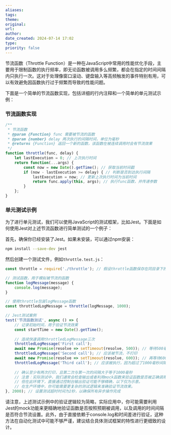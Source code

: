 ```yaml
---
aliases: 
tags: 
theme: 
original: 
url: 
author: 
date_created: 2024-07-14 17:02
type: 
priority: false
---
```

节流函数（Throttle Function）是一种在JavaScript中常用的性能优化手段，主要用于限制函数的执行频率，即无论函数被调用多么频繁，都会在指定的时间间隔内只执行一次。这对于处理像窗口滚动、键盘输入等高频触发的事件特别有用，可以有效避免因函数执行过于频繁而导致的性能问题。

下面是一个简单的节流函数实现，包括详细的行内注释和一个简单的单元测试示例：

### 节流函数实现

```javascript
/**
 * 节流函数
 * @param {Function} func 需要被节流的函数
 * @param {number} delay 两次执行的间隔时间，单位为毫秒
 * @returns {Function} 返回一个新的函数，该函数在被连续调用时会有节流效果
 */
function throttle(func, delay) {
    let lastExecution = 0; // 上次执行时间
    return function(...args) {
        const now = new Date().getTime(); // 获取当前时间戳
        if (now - lastExecution >= delay) { // 判断是否到达执行间隔
            lastExecution = now; // 更新上次执行时间为当前时间
            return func.apply(this, args); // 执行func函数，并传递参数
        }
    };
}
```

### 单元测试示例

为了进行单元测试，我们可以使用JavaScript的测试框架，比如Jest。下面是如何使用Jest对上述节流函数进行简单测试的一个例子：

首先，确保你已经安装了Jest。如果未安装，可以通过npm安装：

```bash
npm install --save-dev jest
```

然后创建一个测试文件，例如`throttle.test.js`：

```javascript
const throttle = require('./throttle'); // 假设throttle函数保存在同目录下的throttle.js文件中

// 测试函数，用于模拟被节流的函数
function logMessage(message) {
    console.log(message);
}

// 使用throttle包装logMessage函数
const throttledLogMessage = throttle(logMessage, 1000);

// Jest测试案例
test('节流函数测试', async () => {
    // 记录初始时间，用于验证节流效果
    const startTime = new Date().getTime();
    
    // 连续快速调用throttledLogMessage三次
    throttledLogMessage('First call');
    await new Promise(resolve => setTimeout(resolve, 500)); // 等待500毫秒
    throttledLogMessage('Second call'); // 应该被节流，不打印
    await new Promise(resolve => setTimeout(resolve, 600)); // 再等待600毫秒，累计1100毫秒
    throttledLogMessage('Third call'); // 应该被执行，因为超过了1000毫秒间隔
    
    // 确认至少有两次打印，且第二次与第一次的间隔大于等于1000毫秒
    // 注意：实际测试中，我们通常会检查输出或者利用mock函数来验证函数是否被正确调用，
    // 但在此环境下，直接通过控制台输出验证可能不够精确，以下仅为示意。
    // 在生产环境中，你可能需要更复杂的测试逻辑来准确验证节流效果。
}, 2000); // 设置测试超时时间为2秒，以确保所有异步操作完成

```

请注意，上述测试示例中的验证逻辑较为简略，实际应用中，你可能需要利用Jest的mock功能来更精确地验证函数是否按照预期被调用，以及调用的时间间隔是否符合节流设置。此外，由于直接依赖于console.log和时间差进行验证，这种方法在自动化测试中可能不够严谨，建议结合具体测试框架的特性进行更细致的设计。